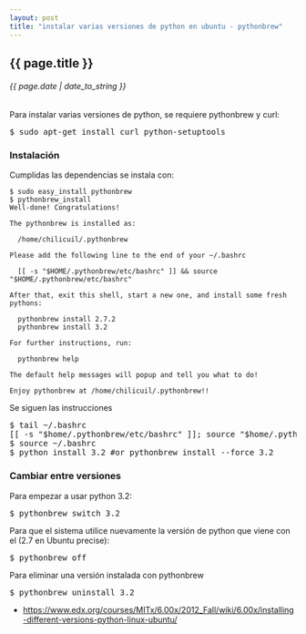 ```yaml
---
layout: post
title: "instalar varias versiones de python en ubuntu - pythonbrew"
---
```


## {{ page.title }}
###### {{ page.date | date_to_string }}

Para instalar varias versiones de python, se requiere pythonbrew y curl:

<pre class="sh_sh">
$ sudo apt-get install curl python-setuptools
</pre>

### Instalación

Cumplidas las dependencias se instala con:

    $ sudo easy_install pythonbrew
    $ pythonbrew_install
    Well-done! Congratulations!
    
    The pythonbrew is installed as:
        
      /home/chilicuil/.pythonbrew
    
    Please add the following line to the end of your ~/.bashrc
    
      [[ -s "$HOME/.pythonbrew/etc/bashrc" ]] && source "$HOME/.pythonbrew/etc/bashrc"
    
    After that, exit this shell, start a new one, and install some fresh
    pythons:
    
      pythonbrew install 2.7.2
      pythonbrew install 3.2
    
    For further instructions, run:
    
      pythonbrew help
    
    The default help messages will popup and tell you what to do!
    
    Enjoy pythonbrew at /home/chilicuil/.pythonbrew!!
    
Se siguen las instrucciones
    
<pre class="sh_sh">
$ tail ~/.bashrc
[[ -s "$home/.pythonbrew/etc/bashrc" ]]; source "$home/.pythonbrew/etc/bashrc"
$ source ~/.bashrc
$ python install 3.2 #or pythonbrew install --force 3.2
</pre>

### Cambiar entre versiones

Para empezar a usar python 3.2:

<pre class="sh_sh">
$ pythonbrew switch 3.2
</pre>

Para que el sistema utilice nuevamente la versión de python que viene con el (2.7 en Ubuntu precise):

<pre class="sh_sh">
$ pythonbrew off
</pre>

Para eliminar una versión instalada con pythonbrew

<pre class="sh_sh">
$ pythonbrew uninstall 3.2
</pre>

- https://www.edx.org/courses/MITx/6.00x/2012_Fall/wiki/6.00x/installing-different-versions-python-linux-ubuntu/
